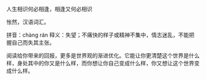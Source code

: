 
人生相识何必相逢，相逢又何必相识


怅然，汉语词汇。

拼音：chàng rán
释义：失望；不痛快的样子或精神不集中，情志迷乱，不能把握自己而失其主张。

阅读给你带来的回报，更多是世界观的渐进优化。它能让你更清楚这个世界是什么样，身处其中的你又是什么样，而你想让你自己变成什么样，你又想让这个世界变成什么样。